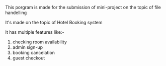 This porgram is made for the submission of mini-project on the topic of file handelling

It's made on the topic of Hotel Booking system

It has multiple features like:-

1. checking room availability
2. admin sign-up
3. booking cancelation
4. guest checkout
